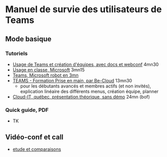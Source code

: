 # Manuel de survie des utilisateurs de Teams
## Mode basique
### Tutoriels
* [Usage de Teams et création d'équipes, avec docs et webconf](https://youtu.be/GKjN_e5diLU) 4mn30
* [Usage en classe, Microsoft](https://youtu.be/HInS3MhA6Os) 3mn15
* [Teams, Microsoft robot en 3mn](https://www.microsoft.com/videoplayer/embed/59580456-d146-44fd-8e4c-940d10be442c?autoplay=false)
* [TEAMS - Formation Prise en main, par Be-Cloud](https://youtu.be/zgwtJD-C5X4) 13mn30
  * pour les débutants avancés et membres actifs (et non invités), explication linéaire des différents menus, création équipe, planner
* [Cloud-IT, québec, présentation théorique, sans démo](https://youtu.be/biUo7u-DwjY) 24mn (bof)

### Quick guide, PDF 
* TK

## Vidéo-conf et call
* [etude et comparaisons](http://webconf.kotte.net)

